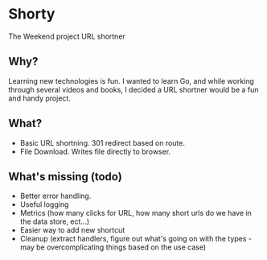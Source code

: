# Shorty
The Weekend project URL shortner

## Why?

  Learning new technologies is fun.  I wanted to learn Go, and while working through several videos and books, I decided a URL shortner would be a fun and handy project.

## What?

  - Basic URL shortning.  301 redirect based on route.
  - File Download.  Writes file directly to browser.

## What's missing (todo)

  - Better error handling.
  - Useful logging
  - Metrics (how many clicks for URL, how many short urls do we have in the data store, ect...)
  - Easier way to add new shortcut
  - Cleanup (extract handlers, figure out what's going on with the types - may be overcomplicating things based on the use case)
